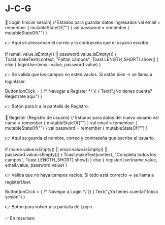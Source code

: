 # J-C-G


🔑 Login (Iniciar sesión)
// Estados para guardar datos ingresados
val email = remember { mutableStateOf("") }
val password = remember { mutableStateOf("") }


👉 Aquí se almacenan el correo y la contraseña que el usuario escribe.

if (email.value.isEmpty() || password.value.isEmpty()) {
    Toast.makeText(context, "Faltan campos", Toast.LENGTH_SHORT).show()
} else {
    loginUser(email.value, password.value)
}


👉 Se valida que los campos no estén vacíos. Si están bien → se llama a loginUser.

Button(onClick = { /* Navegar a Register */ }) {
    Text("¿No tienes cuenta? Regístrate aquí")
}


👉 Botón para ir a la pantalla de Registro.

📝 Register (Registro de usuario)
// Estados para datos del nuevo usuario
val name = remember { mutableStateOf("") }
val email = remember { mutableStateOf("") }
val password = remember { mutableStateOf("") }


👉 Aquí se guarda el nombre, correo y contraseña que escribe el usuario.

if (name.value.isEmpty() || email.value.isEmpty() || password.value.isEmpty()) {
    Toast.makeText(context, "Completa todos los campos", Toast.LENGTH_SHORT).show()
} else {
    registerUser(name.value, email.value, password.value)
}


👉 Valida que no haya campos vacíos. Si todo está correcto → se llama a registerUser.

Button(onClick = { /* Navegar a Login */ }) {
    Text("¿Ya tienes cuenta? Inicia sesión")
}


👉 Botón para volver a la pantalla de Login.

✅ En resumen:
